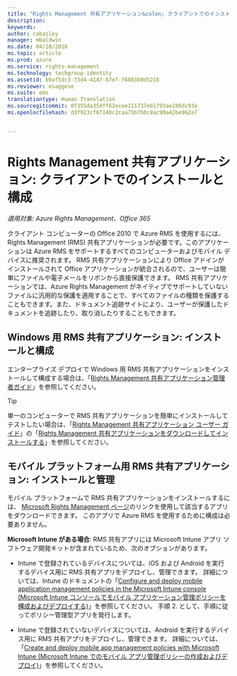 ```yaml
---
title: "Rights Management 共有アプリケーション&colon; クライアントでのインストールと構成 | Azure RMS"
description: 
keywords: 
author: cabailey
manager: mbaldwin
ms.date: 04/28/2016
ms.topic: article
ms.prod: azure
ms.service: rights-management
ms.technology: techgroup-identity
ms.assetid: b9af5dc3-73d4-4147-b7ef-f6803b0d5216
ms.reviewer: esaggese
ms.suite: ems
translationtype: Human Translation
ms.sourcegitcommit: 0f355da35dff62ecee111737eb1793ae286dc93e
ms.openlocfilehash: d3f923cf6f140c2caa75b7b0c8ac90a42be962a7


---
```


# Rights Management 共有アプリケーション: クライアントでのインストールと構成

*適用対象: Azure Rights Management、Office 365*

クライアント コンピューターの Office 2010 で Azure RMS を使用するには、Rights Management (RMS) 共有アプリケーションが必要です。このアプリケーションは Azure RMS をサポートするすべてのコンピューターおよびモバイル デバイスに推奨されます。 RMS 共有アプリケーションにより Office アドインがインストールされて Office アプリケーションが統合されるので、ユーザーは簡単にファイルや電子メールをリボンから直接保護できます。 RMS 共有アプリケーションでは、Azure Rights Management がネイティブでサポートしていないファイルに汎用的な保護を適用することで、すべてのファイルの種類を保護することもできます。また、ドキュメント追跡サイトにより、ユーザーが保護したドキュメントを追跡したり、取り消したりすることもできます。

## Windows 用 RMS 共有アプリケーション: インストールと構成
エンタープライズ デプロイで Windows 用 RMS 共有アプリケーションをインストールして構成する場合は、「[Rights Management 共有アプリケーション管理者ガイド](../rms-client/sharing-app-admin-guide.md)」を参照してください。

> [!TIP]
> 単一のコンピューターで RMS 共有アプリケーションを簡単にインストールしてテストしたい場合は、「[Rights Management 共有アプリケーション ユーザー ガイド](../rms-client/sharing-app-user-guide.md)」の「[Rights Management 共有アプリケーションをダウンロードしてインストールする](../rms-client/install-sharing-app.md)」を参照してください。

## モバイル プラットフォーム用 RMS 共有アプリケーション: インストールと管理
モバイル プラットフォームで RMS 共有アプリケーションをインストールするには、 [Microsoft Rights Management ページ](http://go.microsoft.com/fwlink/?LinkId=303970)のリンクを使用して該当するアプリをダウンロードできます。 このアプリで Azure RMS を使用するために構成は必要ありません。

**Microsoft Intune がある場合**: RMS 共有アプリには Microsoft Intune アプリ ソフトウェア開発キットが含まれているため、次のオプションがあります。

-   Intune で登録されているデバイスについては、iOS および Android を実行するデバイス用に RMS 共有アプリをデプロイし、管理できます。 詳細については、Intune のドキュメントの「[Configure and deploy mobile application management policies in the Microsoft Intune console (Microsoft Intune コンソールでモバイル アプリケーション管理ポリシーを構成およびデプロイする)](/intune/deploy-use/configure-and-deploy-mobile-application-management-policies-in-the-microsoft-intune-console)」を参照してください。 手順 2. として、手順に従ってポリシー管理型アプリを発行します。

-   Intune で登録されていないデバイスについては、Android を実行するデバイス用に RMS 共有アプリをデプロイし、管理できます。 詳細については、「[Create and deploy mobile app management policies with Microsoft Intune (Microsoft Intune でのモバイル アプリ管理ポリシーの作成およびデプロイ)](/intune/deploy-use/create-and-deploy-mobile-app-management-policies-with-microsoft-intune)」を参照してください。




<!--HONumber=Jun16_HO4-->


